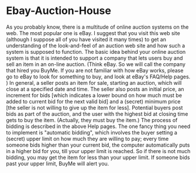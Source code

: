 # Ebay-Auction-House
As you probably know, there is a multitude of online auction systems on the web. The most popular
one is eBay. I suggest that you visit this web site (although I suppose all of you have visited it
many times) to get an understanding of the look-and-feel of an auction web site and how such a
system is supposed to function.
The basic idea behind your online auction system is that it is intended to support a company that
lets users buy and sell an item in an on-line auction. (Think eBay. So we will call the company that
hired you BuyMe. If you are not familiar with how eBay works, please go to eBay to look for
something to buy, and look at eBay's FAQ/Help pages. )
In general, a seller posts an item for sale, starting an auction, which will close at a specified date
and time. The seller also posts an initial price, an increment for bids [which indicates a lower
bound on how much must be added to current bid for the next valid bid] and a (secret) minimum
price [the seller is not willing to give up the item for less]. Potential buyers post bids as part of the
auction, and the user with the highest bid at closing time gets to buy the item. (Actually, they must
buy the item.) The process of bidding is described in the above Help pages. The one fancy thing
you need to implement is "automatic bidding", which involves the buyer setting a (secret) upper
limit on how much they are willing to pay; every time someone bids higher than your current bid,
the computer automatically puts in a higher bid for you, till your upper limit is reached. So if there
is not much bidding, you may get the item for less than your upper limit. If someone bids past your
upper limit, BuyMe will alert you.
